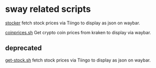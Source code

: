 # sway related scripts

[stocker](stocker/README.md)
fetch stock prices via Tiingo to display as json on waybar.

[coinprices.sh](coinprices.md)
Get crypto coin prices from kraken to display via waybar.

## deprecated
[get-stock.sh](get-stock.md)
fetch stock prices via Tiingo to display as json on waybar.
